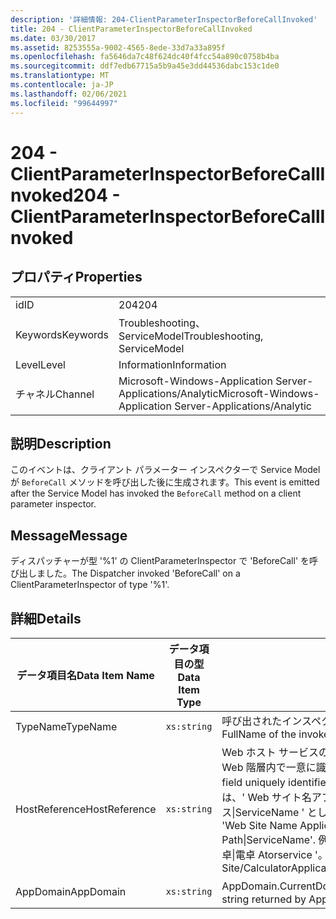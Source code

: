```yaml
---
description: '詳細情報: 204-ClientParameterInspectorBeforeCallInvoked'
title: 204 - ClientParameterInspectorBeforeCallInvoked
ms.date: 03/30/2017
ms.assetid: 8253555a-9002-4565-8ede-33d7a33a895f
ms.openlocfilehash: fa5646da7c48f624dc40f4fcc54a890c0758b4ba
ms.sourcegitcommit: ddf7edb67715a5b9a45e3dd44536dabc153c1de0
ms.translationtype: MT
ms.contentlocale: ja-JP
ms.lasthandoff: 02/06/2021
ms.locfileid: "99644997"
---
```

# <a name="204---clientparameterinspectorbeforecallinvoked"></a><span data-ttu-id="56491-103">204 - ClientParameterInspectorBeforeCallInvoked</span><span class="sxs-lookup"><span data-stu-id="56491-103">204 - ClientParameterInspectorBeforeCallInvoked</span></span>

## <a name="properties"></a><span data-ttu-id="56491-104">プロパティ</span><span class="sxs-lookup"><span data-stu-id="56491-104">Properties</span></span>  
  
|||  
|-|-|  
|<span data-ttu-id="56491-105">id</span><span class="sxs-lookup"><span data-stu-id="56491-105">ID</span></span>|<span data-ttu-id="56491-106">204</span><span class="sxs-lookup"><span data-stu-id="56491-106">204</span></span>|  
|<span data-ttu-id="56491-107">Keywords</span><span class="sxs-lookup"><span data-stu-id="56491-107">Keywords</span></span>|<span data-ttu-id="56491-108">Troubleshooting、ServiceModel</span><span class="sxs-lookup"><span data-stu-id="56491-108">Troubleshooting, ServiceModel</span></span>|  
|<span data-ttu-id="56491-109">Level</span><span class="sxs-lookup"><span data-stu-id="56491-109">Level</span></span>|<span data-ttu-id="56491-110">Information</span><span class="sxs-lookup"><span data-stu-id="56491-110">Information</span></span>|  
|<span data-ttu-id="56491-111">チャネル</span><span class="sxs-lookup"><span data-stu-id="56491-111">Channel</span></span>|<span data-ttu-id="56491-112">Microsoft-Windows-Application Server-Applications/Analytic</span><span class="sxs-lookup"><span data-stu-id="56491-112">Microsoft-Windows-Application Server-Applications/Analytic</span></span>|  
  
## <a name="description"></a><span data-ttu-id="56491-113">説明</span><span class="sxs-lookup"><span data-stu-id="56491-113">Description</span></span>  

 <span data-ttu-id="56491-114">このイベントは、クライアント パラメーター インスペクターで Service Model が `BeforeCall` メソッドを呼び出した後に生成されます。</span><span class="sxs-lookup"><span data-stu-id="56491-114">This event is emitted after the Service Model has invoked the `BeforeCall` method on a client parameter inspector.</span></span>  
  
## <a name="message"></a><span data-ttu-id="56491-115">Message</span><span class="sxs-lookup"><span data-stu-id="56491-115">Message</span></span>  

 <span data-ttu-id="56491-116">ディスパッチャーが型 '%1' の ClientParameterInspector で 'BeforeCall' を呼び出しました。</span><span class="sxs-lookup"><span data-stu-id="56491-116">The Dispatcher invoked 'BeforeCall' on a ClientParameterInspector of type '%1'.</span></span>  
  
## <a name="details"></a><span data-ttu-id="56491-117">詳細</span><span class="sxs-lookup"><span data-stu-id="56491-117">Details</span></span>  
  
|<span data-ttu-id="56491-118">データ項目名</span><span class="sxs-lookup"><span data-stu-id="56491-118">Data Item Name</span></span>|<span data-ttu-id="56491-119">データ項目の型</span><span class="sxs-lookup"><span data-stu-id="56491-119">Data Item Type</span></span>|<span data-ttu-id="56491-120">説明</span><span class="sxs-lookup"><span data-stu-id="56491-120">Description</span></span>|  
|--------------------|--------------------|-----------------|  
|<span data-ttu-id="56491-121">TypeName</span><span class="sxs-lookup"><span data-stu-id="56491-121">TypeName</span></span>|`xs:string`|<span data-ttu-id="56491-122">呼び出されたインスペクターの型の CLR FullName。</span><span class="sxs-lookup"><span data-stu-id="56491-122">The CLR FullName of the invoked inspector's type.</span></span>|  
|<span data-ttu-id="56491-123">HostReference</span><span class="sxs-lookup"><span data-stu-id="56491-123">HostReference</span></span>|`xs:string`|<span data-ttu-id="56491-124">Web ホスト サービスの場合は、このフィールドにより、サービスが Web 階層内で一意に識別されます。</span><span class="sxs-lookup"><span data-stu-id="56491-124">For Web-hosted services, this field uniquely identifies the service in the Web hierarchy.</span></span> <span data-ttu-id="56491-125">この形式は、' Web サイト名アプリケーションの仮想パス&#124;サービスの仮想パス&#124;ServiceName ' として定義されています。</span><span class="sxs-lookup"><span data-stu-id="56491-125">Its format is defined as 'Web Site Name Application Virtual Path&#124;Service Virtual Path&#124;ServiceName'.</span></span> <span data-ttu-id="56491-126">例: ' 既定の Web サイト/計算 Atorapplication&#124;/電卓&#124;電卓 Atorservice '。</span><span class="sxs-lookup"><span data-stu-id="56491-126">Example: 'Default Web Site/CalculatorApplication&#124;/CalculatorService.svc&#124;CalculatorService'.</span></span>|  
|<span data-ttu-id="56491-127">AppDomain</span><span class="sxs-lookup"><span data-stu-id="56491-127">AppDomain</span></span>|`xs:string`|<span data-ttu-id="56491-128">AppDomain.CurrentDomain.FriendlyName で返される文字列。</span><span class="sxs-lookup"><span data-stu-id="56491-128">The string returned by AppDomain.CurrentDomain.FriendlyName.</span></span>|
